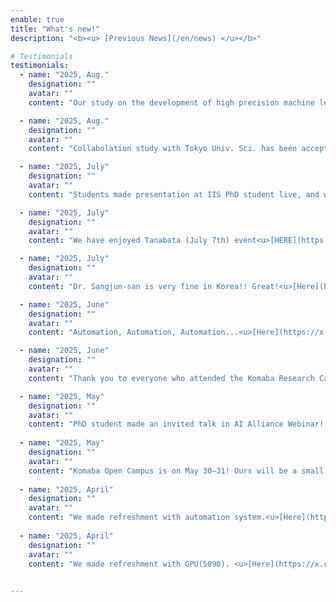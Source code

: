 ```yaml
---
enable: true
title: "What's new!"
description: "<b><u> [Previous News](/en/news) </u></b>"

# Testimonials
testimonials:
  - name: "2025, Aug."
    designation: ""
    avatar: ""
    content: "Our study on the development of high precision machine learning potential for crystalline polytypes, glass and liquid of BaTiO3 has been accepted in APL Machine Learning."

  - name: "2025, Aug."
    designation: ""
    avatar: ""
    content: "Collabolation study with Tokyo Univ. Sci. has been accepted in 日本金属学会誌 (Japanese journal)"

  - name: "2025, July"
    designation: ""
    avatar: ""
    content: "Students made presentation at IIS PhD student live, and won prizes!<u>[HERE](https://x.com/nmdl_mizo/status/1942778149504516392)</u>"

  - name: "2025, July"
    designation: ""
    avatar: ""
    content: "We have enjoyed Tanabata (July 7th) event<u>[HERE](https://x.com/nmdl_mizo/status/1942777956620984761)</u>"

  - name: "2025, July"
    designation: ""
    avatar: ""
    content: "Dr. Sangjun-san is very fine in Korea!! Great!<u>[Here](https://x.com/nmdl_mizo/status/1942777735476347182)</u>"

  - name: "2025, June"
    designation: ""
    avatar: ""
    content: "Automation, Automation, Automation...<u>[Here](https://x.com/nmdl_mizo/status/1935170205854089443)</u>"

  - name: "2025, June"
    designation: ""
    avatar: ""
    content: "Thank you to everyone who attended the Komaba Research Campus Open Day!!<u>[Here](https://x.com/nmdl_mizo/status/1935169052831535211)</u>"

  - name: "2025, May"
    designation: ""
    avatar: ""
    content: "PhD student made an invited talk in AI Alliance Webinar! Please see youtube!<u>[youtube](https://www.youtube.com/live/3T2jD8U3Dr4)</u>"
  
  - name: "2025, May"
    designation: ""
    avatar: ""
    content: "Komaba Open Campus is on May 30–31! Ours will be a small poster-only exhibit this year... Sorry!!<u>[Here](https://x.com/nmdl_mizo/status/1925092026036715632)</u>"
  
  - name: "2025, April"
    designation: ""
    avatar: ""
    content: "We made refreshment with automation system.<u>[Here](https://x.com/nmdl_mizo/status/1915720833642995803)</u>"
  
  - name: "2025, April"
    designation: ""
    avatar: ""
    content: "We made refreshment with GPU(5090). <u>[Here](https://x.com/nmdl_mizo/status/1915719507278258195)</u>"
  

---
```

